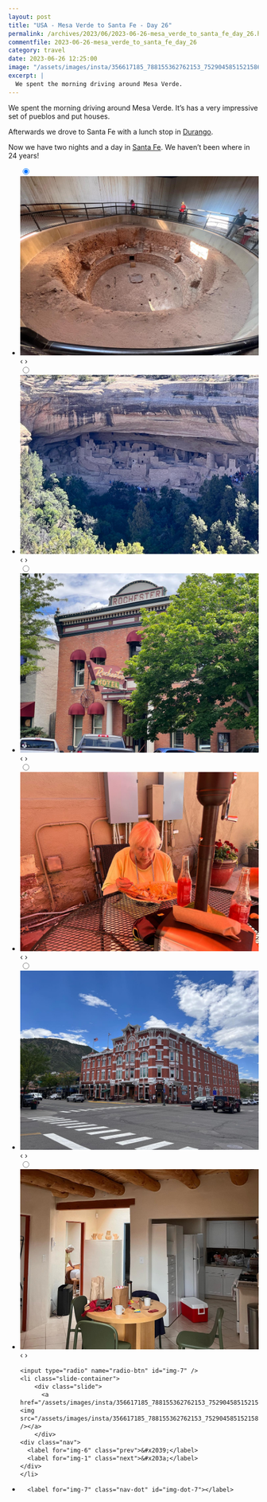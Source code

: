 ```yaml
---
layout: post
title: "USA - Mesa Verde to Santa Fe - Day 26"
permalink: /archives/2023/06/2023-06-26-mesa_verde_to_santa_fe_day_26.html
commentfile: 2023-06-26-mesa_verde_to_santa_fe_day_26
category: travel
date: 2023-06-26 12:25:00
image: "/assets/images/insta/356617185_788155362762153_7529045851521586171_n_17871858737878608.jpg"
excerpt: |
  We spent the morning driving around Mesa Verde.
---
```


We spent the morning driving around Mesa Verde. It’s has a very impressive set of pueblos and put houses.

Afterwards we drove to Santa Fe with a lunch stop in [Durango](https://maps.app.goo.gl/qqPHNimv44kBJCm28).

Now we have two nights and a day in [Santa Fe](https://maps.app.goo.gl/hQ6Kk1FPV9U5KEtQ7). We haven’t been where in 24 years!

<ul class="slides">
    <input type="radio" name="radio-btn" id="img-1" checked="checked" />
    <li class="slide-container">
        <div class="slide">
          <a href="/assets/images/insta/356220776_3172967136329594_2136735362704703965_n_18197307211269897.jpg"><img src="/assets/images/insta/356220776_3172967136329594_2136735362704703965_n_18197307211269897.jpg" /></a>
        </div>
    <div class="nav">
      <label for="img-7" class="prev">&#x2039;</label>
      <label for="img-2" class="next">&#x203a;</label>
    </div>
    </li>
        <input type="radio" name="radio-btn" id="img-2"  />
    <li class="slide-container">
        <div class="slide">
          <a href="/assets/images/insta/356225915_147363555022917_8514208012592190846_n_17976235133466584.jpg"><img src="/assets/images/insta/356225915_147363555022917_8514208012592190846_n_17976235133466584.jpg" /></a>
        </div>
    <div class="nav">
      <label for="img-1" class="prev">&#x2039;</label>
      <label for="img-3" class="next">&#x203a;</label>
    </div>
    </li>
        <input type="radio" name="radio-btn" id="img-3"  />
    <li class="slide-container">
        <div class="slide">
          <a href="/assets/images/insta/356262170_654834386554937_4287508870937780296_n_17868685922942276.jpg"><img src="/assets/images/insta/356262170_654834386554937_4287508870937780296_n_17868685922942276.jpg" /></a>
        </div>
    <div class="nav">
      <label for="img-2" class="prev">&#x2039;</label>
      <label for="img-4" class="next">&#x203a;</label>
    </div>
    </li>
        <input type="radio" name="radio-btn" id="img-4"  />
    <li class="slide-container">
        <div class="slide">
          <a href="/assets/images/insta/356258830_627317849127798_8463022770644158768_n_17981973521216980.jpg"><img src="/assets/images/insta/356258830_627317849127798_8463022770644158768_n_17981973521216980.jpg" /></a>
        </div>
    <div class="nav">
      <label for="img-3" class="prev">&#x2039;</label>
      <label for="img-5" class="next">&#x203a;</label>
    </div>
    </li>
        <input type="radio" name="radio-btn" id="img-5"  />
    <li class="slide-container">
        <div class="slide">
          <a href="/assets/images/insta/356230494_3121116928185004_3420722189608572164_n_17961553298572872.jpg"><img src="/assets/images/insta/356230494_3121116928185004_3420722189608572164_n_17961553298572872.jpg" /></a>
        </div>
    <div class="nav">
      <label for="img-4" class="prev">&#x2039;</label>
      <label for="img-6" class="next">&#x203a;</label>
    </div>
    </li>
        <input type="radio" name="radio-btn" id="img-6"  />
    <li class="slide-container">
        <div class="slide">
          <a href="/assets/images/insta/356255761_999009124609752_1020968493912927593_n_17962655855379230.jpg"><img src="/assets/images/insta/356255761_999009124609752_1020968493912927593_n_17962655855379230.jpg" /></a>
        </div>
    <div class="nav">
      <label for="img-5" class="prev">&#x2039;</label>
      <label for="img-7" class="next">&#x203a;</label>
    </div>
    </li>
    
    <input type="radio" name="radio-btn" id="img-7" />
    <li class="slide-container">
        <div class="slide">
          <a href="/assets/images/insta/356617185_788155362762153_7529045851521586171_n_17871858737878608.jpg"><img src="/assets/images/insta/356617185_788155362762153_7529045851521586171_n_17871858737878608.jpg" /></a>
        </div>
    <div class="nav">
      <label for="img-6" class="prev">&#x2039;</label>
      <label for="img-1" class="next">&#x203a;</label>
    </div>
    </li>
			
<li class="nav-dots">
      <label for="img-1" class="nav-dot" id="img-dot-1"></label>
      <label for="img-2" class="nav-dot" id="img-dot-2"></label>
      <label for="img-3" class="nav-dot" id="img-dot-3"></label>
      <label for="img-4" class="nav-dot" id="img-dot-4"></label>
      <label for="img-5" class="nav-dot" id="img-dot-5"></label>
      <label for="img-6" class="nav-dot" id="img-dot-6"></label>

      <label for="img-7" class="nav-dot" id="img-dot-7"></label>

</li>
</ul>
